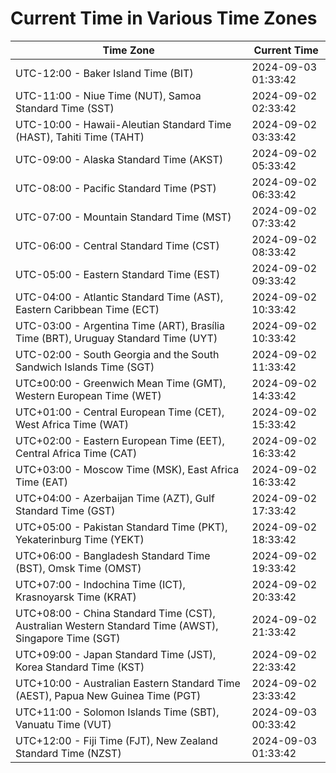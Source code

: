# Current Time in Various Time Zones

| Time Zone | Current Time |
|-----------|--------------|
| UTC-12:00 - Baker Island Time (BIT) | 2024-09-03 01:33:42 |
| UTC-11:00 - Niue Time (NUT), Samoa Standard Time (SST) | 2024-09-02 02:33:42 |
| UTC-10:00 - Hawaii-Aleutian Standard Time (HAST), Tahiti Time (TAHT) | 2024-09-02 03:33:42 |
| UTC-09:00 - Alaska Standard Time (AKST) | 2024-09-02 05:33:42 |
| UTC-08:00 - Pacific Standard Time (PST) | 2024-09-02 06:33:42 |
| UTC-07:00 - Mountain Standard Time (MST) | 2024-09-02 07:33:42 |
| UTC-06:00 - Central Standard Time (CST) | 2024-09-02 08:33:42 |
| UTC-05:00 - Eastern Standard Time (EST) | 2024-09-02 09:33:42 |
| UTC-04:00 - Atlantic Standard Time (AST), Eastern Caribbean Time (ECT) | 2024-09-02 10:33:42 |
| UTC-03:00 - Argentina Time (ART), Brasília Time (BRT), Uruguay Standard Time (UYT) | 2024-09-02 10:33:42 |
| UTC-02:00 - South Georgia and the South Sandwich Islands Time (SGT) | 2024-09-02 11:33:42 |
| UTC±00:00 - Greenwich Mean Time (GMT), Western European Time (WET) | 2024-09-02 14:33:42 |
| UTC+01:00 - Central European Time (CET), West Africa Time (WAT) | 2024-09-02 15:33:42 |
| UTC+02:00 - Eastern European Time (EET), Central Africa Time (CAT) | 2024-09-02 16:33:42 |
| UTC+03:00 - Moscow Time (MSK), East Africa Time (EAT) | 2024-09-02 16:33:42 |
| UTC+04:00 - Azerbaijan Time (AZT), Gulf Standard Time (GST) | 2024-09-02 17:33:42 |
| UTC+05:00 - Pakistan Standard Time (PKT), Yekaterinburg Time (YEKT) | 2024-09-02 18:33:42 |
| UTC+06:00 - Bangladesh Standard Time (BST), Omsk Time (OMST) | 2024-09-02 19:33:42 |
| UTC+07:00 - Indochina Time (ICT), Krasnoyarsk Time (KRAT) | 2024-09-02 20:33:42 |
| UTC+08:00 - China Standard Time (CST), Australian Western Standard Time (AWST), Singapore Time (SGT) | 2024-09-02 21:33:42 |
| UTC+09:00 - Japan Standard Time (JST), Korea Standard Time (KST) | 2024-09-02 22:33:42 |
| UTC+10:00 - Australian Eastern Standard Time (AEST), Papua New Guinea Time (PGT) | 2024-09-02 23:33:42 |
| UTC+11:00 - Solomon Islands Time (SBT), Vanuatu Time (VUT) | 2024-09-03 00:33:42 |
| UTC+12:00 - Fiji Time (FJT), New Zealand Standard Time (NZST) | 2024-09-03 01:33:42 |
